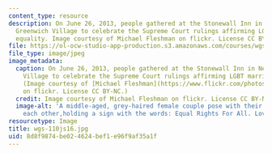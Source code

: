 ```yaml
---
content_type: resource
description: On June 26, 2013, people gathered at the Stonewall Inn in New York's
  Greenwich Village to celebrate the Supreme Court rulings affirming LGBT marriage
  equality. Image courtesy of Michael Fleshman on flickr. License CC BY-NC.
file: https://ol-ocw-studio-app-production.s3.amazonaws.com/courses/wgs-110j-sexual-and-gender-identities-spring-2016/8d8f9874be024624bef1e96f9af35a1f_wgs-110js16.jpg
file_type: image/jpeg
image_metadata:
  caption: On June 26, 2013, people gathered at the Stonewall Inn in New York's Greenwich
    Village to celebrate the Supreme Court rulings affirming LGBT marriage equality.
    (Image courtesy of [Michael Fleshman](https://www.flickr.com/photos/fleshmanpix/9162434260/in/photolist-eXDSuu-eeFg4G-8Lj9g-77c7qH-hCpKY-eWoCBg-eWoz9z-77hD6j-eXDHAs-a1fXzX-bWyp5X-eWkHog-emZoo6-77dSCM-6wkM4g-4WDiKZ-9PGFsh-eWoHHx-5Ch6hz-eezxf6-9ibPvr-eWoCs6-eWkBje-bSgELZ-eWoCdF-eWA3Zy-bWyoxk-5C4rhc-5C8Jz3-vrgdos-5C4pvd-5C4r2g-5C4No3-5C4rM6-5BYZRB-6yjonx-5C43rR-9PGCeK-778BGr-QuBP2-hCqvG-bTYQjX-eWoFT2-6dRuRp-78hoHL-5ConZy-eWoCSr-eWoBXZ-eWoEEP-77beZb)
    on flickr. License CC BY-NC.)
  credit: Image courtesy of Michael Fleshman on flickr. License CC BY-NC.
  image-alt: 'A middle-aged, grey-haired female couple pose with their arms around
    each other,holding a sign with the words: Equal Rights For All. Love Is Love.'
resourcetype: Image
title: wgs-110js16.jpg
uid: 8d8f9874-be02-4624-bef1-e96f9af35a1f
---
```

